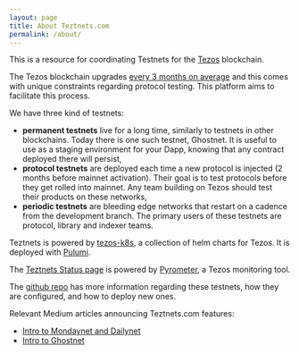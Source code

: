 ```yaml
---
layout: page
title: About Teztnets.com
permalink: /about/
---
```


This is a resource for coordinating Testnets for the [Tezos](https://tezos.com) blockchain.

The Tezos blockchain upgrades [every 3 months on average](https://www.tezosagora.org/learn) and this comes with unique constraints regarding protocol testing. This platform aims to facilitate this process.

We have three kind of testnets:

* **permanent testnets** live for a long time, similarly to testnets in other blockchains. Today there is one such testnet, Ghostnet. It is useful to use as a staging environment for your Dapp, knowing that any contract deployed there will persist,
* **protocol testnets** are deployed each time a new protocol is injected (2 months before mainnet activation). Their goal is to test protocols before they get rolled into mainnet. Any team building on Tezos should test their products on these networks,
* **periodic testnets** are bleeding edge networks that restart on a cadence from the development branch. The primary users of these testnets are protocol, library and indexer teams.

Teztnets is powered by [tezos-k8s](https://tezos-k8s.io), a collection of helm charts for Tezos. It is deployed with [Pulumi](https://pulumi.com).

The [Teztnets Status page](https://status.teztnets.com) is powered by [Pyrometer](https://gitlab.com/tezos-kiln/pyrometer), a Tezos monitoring tool.

The [github repo](https://github.com/tacoinfra/teztnets) has more information regarding these testnets, how they are configured, and how to deploy new ones.

Relevant Medium articles announcing Teztnets.com features:

* [Intro to Mondaynet and Dailynet](https://medium.com/the-aleph/continuous-tezos-protocol-testing-with-dailynet-and-mondaynet-92d4b084a9f6)
* [Intro to Ghostnet](https://medium.com/the-aleph/introducing-ghostnet-1bf39976e61f)
